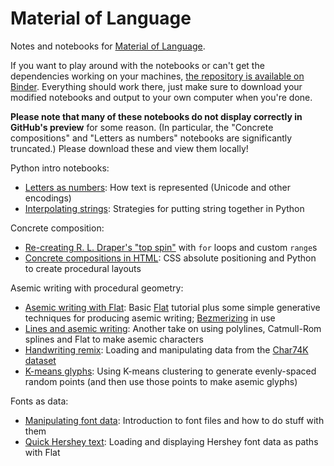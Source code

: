 # Material of Language

Notes and notebooks for [Material of Language](http://mol.decontextualize.com/).

If you want to play around with the notebooks or can't get the dependencies
working on your machines, [the repository is available on
Binder](https://mybinder.org/v2/gh/aparrish/material-of-language/79996cd2c39bd58e79ee7b2f5d5c22bff13581c6).
Everything should work there, just make sure to download your modified
notebooks and output to your own computer when you're done.

**Please note that many of these notebooks do not display correctly in GitHub's
preview** for some reason. (In particular, the "Concrete compositions" and
"Letters as numbers" notebooks are significantly truncated.) Please download
these and view them locally!

Python intro notebooks:

* [Letters as numbers](letters-as-numbers.ipynb): How text is represented
  (Unicode and other encodings)
* [Interpolating strings](interpolating-strings.ipynb): Strategies for putting
  string together in Python

Concrete composition:

* [Re-creating R. L. Draper's "top spin"](top-spin.ipynb) with `for` loops and
  custom `range`s
* [Concrete compositions in HTML](concrete-compositions-html.ipynb): CSS
  absolute positioning and Python to create procedural layouts

Asemic writing with procedural geometry:

* [Asemic writing with Flat](flat-asemic-writing.ipynb): Basic
  [Flat](https://xxyxyz.org/flat) tutorial plus some simple generative
  techniques for producing asemic writing;
  [Bezmerizing](https://github.com/aparrish/bezmerizing/) in use
* [Lines and asemic writing](lines-and-asemic.ipynb): Another take on using
  polylines, Catmull-Rom splines and Flat to make asemic characters
* [Handwriting remix](handwriting-remix.ipynb): Loading and manipulating data
  from the [Char74K dataset](http://www.ee.surrey.ac.uk/CVSSP/demos/chars74k/)
* [K-means glyphs](kmeans-glyphs.ipynb): Using K-means clustering to generate
  evenly-spaced random points (and then use those points to make asemic glyphs)

Fonts as data:

* [Manipulating font data](manipulating-font-data.ipynb): Introduction to font
  files and how to do stuff with them
* [Quick Hershey text](quick-hershey-text.ipynb): Loading and displaying
  Hershey font data as paths with Flat

